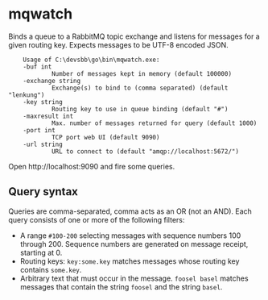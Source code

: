 # mqwatch 

Binds a queue to a RabbitMQ topic exchange and listens for messages for a given routing key.
Expects messages to be UTF-8 encoded JSON.

        Usage of C:\devsbb\go\bin\mqwatch.exe:
        -buf int
                Number of messages kept in memory (default 100000)
        -exchange string
                Exchange(s) to bind to (comma separated) (default "lenkung")
        -key string
                Routing key to use in queue binding (default "#")
        -maxresult int
                Max. number of messages returned for query (default 1000)
        -port int
                TCP port web UI (default 9090)
        -url string
                URL to connect to (default "amqp://localhost:5672/")

Open http://localhost:9090 and fire some queries.

## Query syntax

Queries are comma-separated, comma acts as an OR (not an AND). Each query consists of
one or more of the following filters:

* A range `#100-200` selecting messages with sequence numbers 100 through 200. Sequence
  numbers are generated on message receipt, starting at 0.
* Routing keys: `key:some.key` matches messages whose routing key contains `some.key`.
* Arbitrary text that must occur in the message. `foosel basel` matches messages that contain
  the string `foosel` and the string `basel`.
